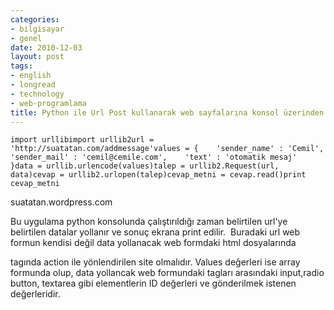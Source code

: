 ```yaml
---
categories:
- bilgisayar
- genel
date: 2010-12-03
layout: post
tags:
- english
- longread
- technology
- web-programlama
title: Python ile Url Post kullanarak web sayfalarına konsol üzerinden veri yollamak
---
```


```
import urllibimport urllib2url = 'http://suatatan.com/addmessage'values = {    'sender_name' : 'Cemil',    'sender_mail' : 'cemil@cemile.com',    'text' : 'otomatik mesaj' 	  }data = urllib.urlencode(values)talep = urllib2.Request(url, data)cevap = urllib2.urlopen(talep)cevap_metni = cevap.read()print cevap_metni
```

  
suatatan.wordpress.com  

Bu uygulama python konsolunda çalıştırıldığı zaman belirtilen url'ye belirtilen datalar yollanır ve sonuç ekrana print edilir.  Buradaki url web formun kendisi değil data yollanacak web formdaki html dosyalarında

tagında action ile yönlendirilen site olmalıdır. Values değerleri ise array formunda olup, data yollancak web formundaki tagları arasındaki input,radio button, textarea gibi elementlerin ID değerleri ve gönderilmek istenen değerleridir.
